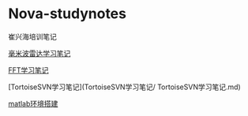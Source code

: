 # Nova-studynotes
崔兴海培训笔记

[毫米波雷达学习笔记](毫米波雷达学习笔记/毫米波雷达学习笔记.md)

[FFT学习笔记](FFT学习笔记/FFT学习笔记.md)

[TortoiseSVN学习笔记](TortoiseSVN学习笔记/ TortoiseSVN学习笔记.md)
 
[matlab环境搭建](matlab环境搭建/matlab环境搭建.md)
